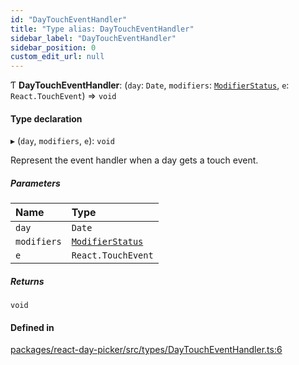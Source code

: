 ```yaml
---
id: "DayTouchEventHandler"
title: "Type alias: DayTouchEventHandler"
sidebar_label: "DayTouchEventHandler"
sidebar_position: 0
custom_edit_url: null
---
```


Ƭ **DayTouchEventHandler**: (`day`: `Date`, `modifiers`: [`ModifierStatus`](ModifierStatus), `e`: `React.TouchEvent`) => `void`

#### Type declaration

▸ (`day`, `modifiers`, `e`): `void`

Represent the event handler when a day gets a touch event.

##### Parameters

| Name | Type |
| :------ | :------ |
| `day` | `Date` |
| `modifiers` | [`ModifierStatus`](ModifierStatus) |
| `e` | `React.TouchEvent` |

##### Returns

`void`

#### Defined in

[packages/react-day-picker/src/types/DayTouchEventHandler.ts:6](https://github.com/gpbl/react-day-picker/blob/0df406c0/packages/react-day-picker/src/types/DayTouchEventHandler.ts#L6)
